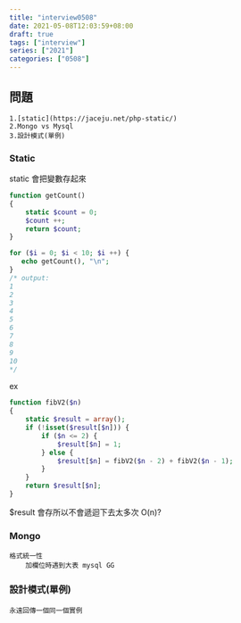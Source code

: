 ```yaml
---
title: "interview0508"
date: 2021-05-08T12:03:59+08:00
draft: true
tags: ["interview"]
series: ["2021"]
categories: ["0508"]
---
```


## 問題

    1.[static](https://jaceju.net/php-static/)
    2.Mongo vs Mysql
    3.設計模式(單例)

### Static

static 會把變數存起來

```php
function getCount()
{
    static $count = 0;
    $count ++;
    return $count;
}

for ($i = 0; $i < 10; $i ++) {
   echo getCount(), "\n";
}
/* output:
1
2
3
4
5
6
7
8
9
10
*/
```

ex

```php
function fibV2($n)
{
    static $result = array();
    if (!isset($result[$n])) {
        if ($n <= 2) {
            $result[$n] = 1;
        } else {
            $result[$n] = fibV2($n - 2) + fibV2($n - 1);
        }
    }
    return $result[$n];
}
```

$result 會存所以不會遞迴下去太多次 O(n)?

### Mongo

    格式統一性
        加欄位時遇到大表 mysql GG

### 設計模式(單例)

    永遠回傳一個同一個實例
